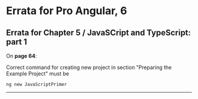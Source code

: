 # Errata for Pro Angular, 6

## Errata for Chapter 5 / JavaSCript and TypeScript: part 1

On **page 64**:
 
Correct command for creating new project in section "Preparing the Example Project" must be 

    ng new JavaScriptPrimer

***
